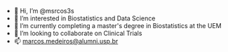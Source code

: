 - 👋 Hi, I’m @msrcos3s
- 👀 I’m interested in Biostatistics and Data Science
- 🌱 I’m currently completing a master's degree in Biostatistics at the UEM
- 💞️ I’m looking to collaborate on Clinical Trials
- 📫 marcos.medeiros@alumni.usp.br

<!---
msrcos3s/msrcos3s is a ✨ special ✨ repository because its `README.md` (this file) appears on your GitHub profile.
You can click the Preview link to take a look at your changes.
--->
